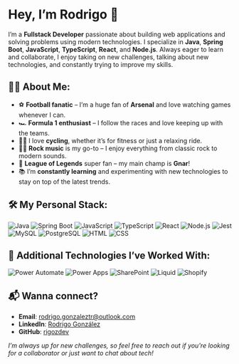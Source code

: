 # Hey, I’m Rodrigo 👋

I’m a **Fullstack Developer** passionate about building web applications and solving problems using modern technologies. I specialize in **Java**, **Spring Boot**, **JavaScript**, **TypeScript**, **React**, and **Node.js**. Always eager to learn and collaborate, I enjoy taking on new challenges, talking about new technologies, and constantly trying to improve my skills.

## 🧑‍💻 About Me:
- ⚽ **Football fanatic** – I’m a huge fan of **Arsenal** and love watching games whenever I can.
- 🏎️ **Formula 1 enthusiast** – I follow the races and love keeping up with the teams.
- 🚴‍♂️ I love **cycling**, whether it’s for fitness or just a relaxing ride.
- 🎸🤘 **Rock music** is my go-to – I enjoy everything from classic rock to modern sounds.
- 👾 **League of Legends** super fan – my main champ is **Gnar**!
- 📚 I’m **constantly learning** and experimenting with new technologies to stay on top of the latest trends.

## 🛠️ My Personal Stack:
![Java](https://img.shields.io/badge/Java-007396?style=flat-square&logo=java&logoColor=white) 
![Spring Boot](https://img.shields.io/badge/Spring%20Boot-6DB33F?style=flat-square&logo=springboot&logoColor=white) 
![JavaScript](https://img.shields.io/badge/JavaScript-F7DF1E?style=flat-square&logo=javascript&logoColor=black) 
![TypeScript](https://img.shields.io/badge/TypeScript-3178C6?style=flat-square&logo=typescript&logoColor=white) 
![React](https://img.shields.io/badge/React-61DAFB?style=flat-square&logo=react&logoColor=black) 
![Node.js](https://img.shields.io/badge/Node.js-339933?style=flat-square&logo=node.js&logoColor=white)
![Jest](https://img.shields.io/badge/Jest-C21325?style=flat-square&logo=jest&logoColor=white)
![MySQL](https://img.shields.io/badge/MySQL-4479A1?style=flat-square&logo=mysql&logoColor=white) 
![PostgreSQL](https://img.shields.io/badge/PostgreSQL-336791?style=flat-square&logo=postgresql&logoColor=white)
![HTML](https://img.shields.io/badge/HTML-E34F26?style=flat-square&logo=html5&logoColor=white)
![CSS](https://img.shields.io/badge/CSS-1572B6?style=flat-square&logo=css3&logoColor=white)

## 🧰 Additional Technologies I’ve Worked With:
![Power Automate](https://img.shields.io/badge/Power%20Automate-003A6D?style=flat-square&logo=microsoft-power-automate&logoColor=white) 
![Power Apps](https://img.shields.io/badge/Power%20Apps-8A3D9F?style=flat-square&logo=microsoft-power-apps&logoColor=white) 
![SharePoint](https://img.shields.io/badge/SharePoint-0062A1?style=flat-square&logo=microsoft-sharepoint&logoColor=white) 
![Liquid](https://img.shields.io/badge/Liquid-000000?style=flat-square&logo=shopify&logoColor=white) 
![Shopify](https://img.shields.io/badge/Shopify-96BF47?style=flat-square&logo=shopify&logoColor=white)

## 📬 Wanna connect?
- **Email**: [rodrigo.gonzaleztr@outlook.com](mailto:rodrigo.gonzaleztr@outlook.com)
- **LinkedIn**: [Rodrigo González](https://www.linkedin.com/in/rodrigo-gonzalezr/)
- **GitHub**: [rigozdev](https://github.com/rigozdev)

*I’m always up for new challenges, so feel free to reach out if you're looking for a collaborator or just want to chat about tech!*
